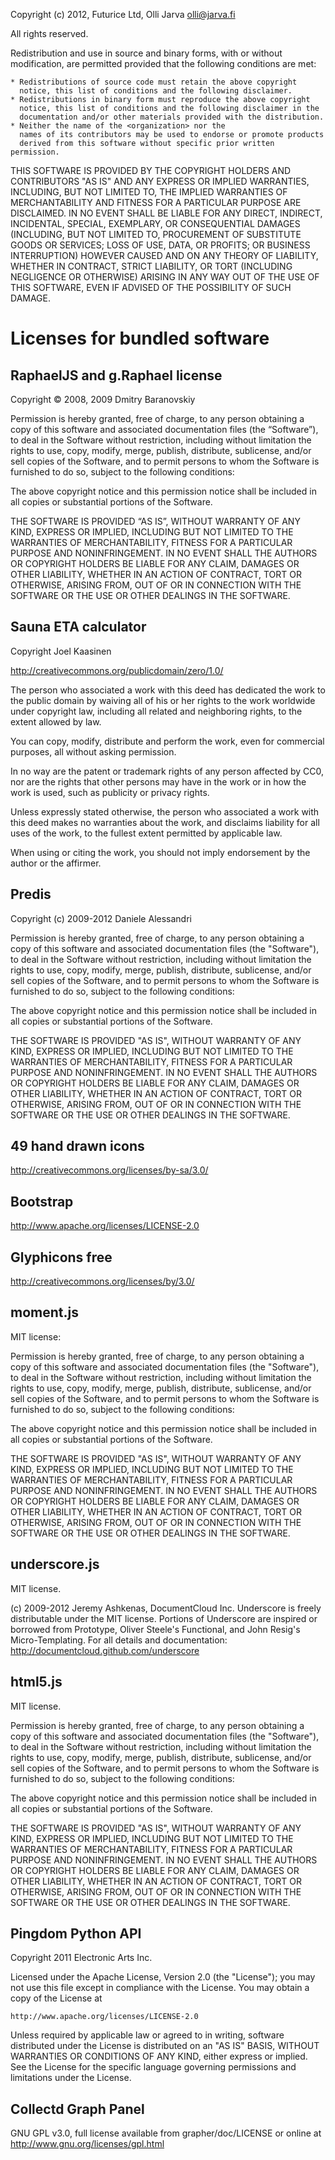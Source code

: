 Copyright (c) 2012, Futurice Ltd, Olli Jarva <olli@jarva.fi>

All rights reserved.

Redistribution and use in source and binary forms, with or without
modification, are permitted provided that the following conditions are met:

    * Redistributions of source code must retain the above copyright
      notice, this list of conditions and the following disclaimer.
    * Redistributions in binary form must reproduce the above copyright
      notice, this list of conditions and the following disclaimer in the
      documentation and/or other materials provided with the distribution.
    * Neither the name of the <organization> nor the
      names of its contributors may be used to endorse or promote products
      derived from this software without specific prior written permission.

THIS SOFTWARE IS PROVIDED BY THE COPYRIGHT HOLDERS AND CONTRIBUTORS "AS IS" AND
ANY EXPRESS OR IMPLIED WARRANTIES, INCLUDING, BUT NOT LIMITED TO, THE IMPLIED
WARRANTIES OF MERCHANTABILITY AND FITNESS FOR A PARTICULAR PURPOSE ARE
DISCLAIMED. IN NO EVENT SHALL <COPYRIGHT HOLDER> BE LIABLE FOR ANY
DIRECT, INDIRECT, INCIDENTAL, SPECIAL, EXEMPLARY, OR CONSEQUENTIAL DAMAGES
(INCLUDING, BUT NOT LIMITED TO, PROCUREMENT OF SUBSTITUTE GOODS OR SERVICES;
LOSS OF USE, DATA, OR PROFITS; OR BUSINESS INTERRUPTION) HOWEVER CAUSED AND
ON ANY THEORY OF LIABILITY, WHETHER IN CONTRACT, STRICT LIABILITY, OR TORT
(INCLUDING NEGLIGENCE OR OTHERWISE) ARISING IN ANY WAY OUT OF THE USE OF THIS
SOFTWARE, EVEN IF ADVISED OF THE POSSIBILITY OF SUCH DAMAGE.

Licenses for bundled software
=============================

RaphaelJS and g.Raphael license
-------------------------------

Copyright © 2008, 2009 Dmitry Baranovskiy

Permission is hereby granted, free of charge, to any person obtaining a 
copy of this software and associated documentation files (the 
“Software”), to deal in the Software without restriction, including 
without limitation the rights to use, copy, modify, merge, publish, 
distribute, sublicense, and/or sell copies of the Software, and to permit 
persons to whom the Software is furnished to do so, subject to the 
following conditions:

The above copyright notice and this permission notice shall be included 
in all copies or substantial portions of the Software.

THE SOFTWARE IS PROVIDED “AS IS”, WITHOUT WARRANTY OF ANY KIND, EXPRESS 
OR IMPLIED, INCLUDING BUT NOT LIMITED TO THE WARRANTIES OF 
MERCHANTABILITY, FITNESS FOR A PARTICULAR PURPOSE AND NONINFRINGEMENT. IN 
NO EVENT SHALL THE AUTHORS OR COPYRIGHT HOLDERS BE LIABLE FOR ANY CLAIM, 
DAMAGES OR OTHER LIABILITY, WHETHER IN AN ACTION OF CONTRACT, TORT OR 
OTHERWISE, ARISING FROM, OUT OF OR IN CONNECTION WITH THE SOFTWARE OR THE 
USE OR OTHER DEALINGS IN THE SOFTWARE.


Sauna ETA calculator
--------------------

Copyright Joel Kaasinen

http://creativecommons.org/publicdomain/zero/1.0/

The person who associated a work with this deed has dedicated the 
work to the public domain by waiving all of his or her rights to the 
work worldwide under copyright law, including all related and 
neighboring rights, to the extent allowed by law.

You can copy, modify, distribute and perform the work, even for 
commercial purposes, all without asking permission. 

In no way are the patent or trademark rights of any person affected 
by CC0, nor are the rights that other persons may have in the work 
or in how the work is used, such as publicity or privacy rights.

Unless expressly stated otherwise, the person who associated a work 
with this deed makes no warranties about the work, and disclaims 
liability for all uses of the work, to the fullest extent permitted 
by applicable law.

When using or citing the work, you should not imply endorsement by 
the author or the affirmer.


Predis
------
Copyright (c) 2009-2012 Daniele Alessandri

Permission is hereby granted, free of charge, to any person
obtaining a copy of this software and associated documentation
files (the "Software"), to deal in the Software without
restriction, including without limitation the rights to use,
copy, modify, merge, publish, distribute, sublicense, and/or sell
copies of the Software, and to permit persons to whom the
Software is furnished to do so, subject to the following
conditions:

The above copyright notice and this permission notice shall be
included in all copies or substantial portions of the Software.

THE SOFTWARE IS PROVIDED "AS IS", WITHOUT WARRANTY OF ANY KIND,
EXPRESS OR IMPLIED, INCLUDING BUT NOT LIMITED TO THE WARRANTIES
OF MERCHANTABILITY, FITNESS FOR A PARTICULAR PURPOSE AND
NONINFRINGEMENT. IN NO EVENT SHALL THE AUTHORS OR COPYRIGHT
HOLDERS BE LIABLE FOR ANY CLAIM, DAMAGES OR OTHER LIABILITY,
WHETHER IN AN ACTION OF CONTRACT, TORT OR OTHERWISE, ARISING
FROM, OUT OF OR IN CONNECTION WITH THE SOFTWARE OR THE USE OR
OTHER DEALINGS IN THE SOFTWARE.


49 hand drawn icons
-------------------

http://creativecommons.org/licenses/by-sa/3.0/


Bootstrap
---------
http://www.apache.org/licenses/LICENSE-2.0


Glyphicons free
---------------
http://creativecommons.org/licenses/by/3.0/


moment.js
---------

MIT license:

Permission is hereby granted, free of charge, to any person obtaining a 
copy of this software and associated documentation files (the 
"Software"), to deal in the Software without restriction, including 
without limitation the rights to use, copy, modify, merge, publish, 
distribute, sublicense, and/or sell copies of the Software, and to permit 
persons to whom the Software is furnished to do so, subject to the 
following conditions:

The above copyright notice and this permission notice shall be included 
in all copies or substantial portions of the Software.

THE SOFTWARE IS PROVIDED "AS IS", WITHOUT WARRANTY OF ANY KIND, EXPRESS 
OR IMPLIED, INCLUDING BUT NOT LIMITED TO THE WARRANTIES OF 
MERCHANTABILITY, FITNESS FOR A PARTICULAR PURPOSE AND NONINFRINGEMENT. IN 
NO EVENT SHALL THE AUTHORS OR COPYRIGHT HOLDERS BE LIABLE FOR ANY CLAIM, 
DAMAGES OR OTHER LIABILITY, WHETHER IN AN ACTION OF CONTRACT, TORT OR 
OTHERWISE, ARISING FROM, OUT OF OR IN CONNECTION WITH THE SOFTWARE OR THE 
USE OR OTHER DEALINGS IN THE SOFTWARE.


underscore.js
-------------

MIT license.

(c) 2009-2012 Jeremy Ashkenas, DocumentCloud Inc.
Underscore is freely distributable under the MIT license.
Portions of Underscore are inspired or borrowed from Prototype,
Oliver Steele's Functional, and John Resig's Micro-Templating.
For all details and documentation:
http://documentcloud.github.com/underscore


html5.js
--------

MIT license.

Permission is hereby granted, free of charge, to any person obtaining a 
copy of this software and associated documentation files (the 
"Software"), to deal in the Software without restriction, including 
without limitation the rights to use, copy, modify, merge, publish, 
distribute, sublicense, and/or sell copies of the Software, and to permit 
persons to whom the Software is furnished to do so, subject to the 
following conditions:

The above copyright notice and this permission notice shall be included 
in all copies or substantial portions of the Software.

THE SOFTWARE IS PROVIDED "AS IS", WITHOUT WARRANTY OF ANY KIND, EXPRESS 
OR IMPLIED, INCLUDING BUT NOT LIMITED TO THE WARRANTIES OF 
MERCHANTABILITY, FITNESS FOR A PARTICULAR PURPOSE AND NONINFRINGEMENT. IN 
NO EVENT SHALL THE AUTHORS OR COPYRIGHT HOLDERS BE LIABLE FOR ANY CLAIM, 
DAMAGES OR OTHER LIABILITY, WHETHER IN AN ACTION OF CONTRACT, TORT OR 
OTHERWISE, ARISING FROM, OUT OF OR IN CONNECTION WITH THE SOFTWARE OR THE 
USE OR OTHER DEALINGS IN THE SOFTWARE.


Pingdom Python API
------------------

Copyright 2011 Electronic Arts Inc.

Licensed under the Apache License, Version 2.0 (the "License");
you may not use this file except in compliance with the License.
You may obtain a copy of the License at

    http://www.apache.org/licenses/LICENSE-2.0

Unless required by applicable law or agreed to in writing, software
distributed under the License is distributed on an "AS IS" BASIS,
WITHOUT WARRANTIES OR CONDITIONS OF ANY KIND, either express or implied.
See the License for the specific language governing permissions and
limitations under the License.


Collectd Graph Panel
--------------------

GNU GPL v3.0, full license available from grapher/doc/LICENSE
or online at http://www.gnu.org/licenses/gpl.html
